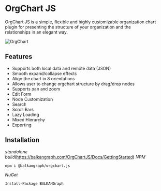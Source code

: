 # OrgChart JS
OrgChart JS is a simple, flexible and highly customizable organization chart plugin for presenting the structure of your organization and the relationships in an elegant way.

![OrgChart](https://balkangraph.com/content/img/screenshot-orgchart-js-2.png)


## Features
- Supports both local data and remote data (JSON)
- Smooth expand/collapse effects
- Align the chart in 8 orientations
- Allows user to change orgchart structure by drag/drop nodes
- Supports pan and zoom
- Edit Form
- Node Customization
- Search
- Scroll Bars
- Lazy Loading
- Mixed Hierarchy
- Exporting

## Installation
*standalone build*(https://balkangraph.com/OrgChartJS/Docs/GettingStarted)
*NPM*
```
npm i @balkangraph/orgchart.js
```
*NuGet*
```
Install-Package BALKANGraph 
```
